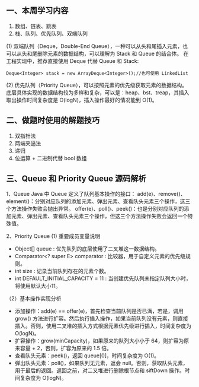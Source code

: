 ## 一、本周学习内容

1. 数组、链表、跳表
2. 栈、队列、优先队列、双端队列

(1) 双端队列（Deque，Double-End Queue），一种可以从头和尾插入元素，也可以从头和尾删除元素的数据结构，可以理解为 Stack 和 Queue 的结合体。
在工程实现中，推荐直接使用 Deque 代替 Queue 和 Stack:
```
Deque<Integer> stack = new ArrayDeque<Integer>();//也可使用 LinkedList
```

(2) 优先队列（Priority Queue），可以按照元素的优先级获取元素的数据结构。
底层具体实现的数据结构较为多样和复杂，可以是：heap、bst、treap，其插入取出操作时间复杂度是 O(logN)，插入操作最好的情况能到 O(1)。

## 二、做题时使用的解题技巧
 
1. 双指针法
2. 两端夹逼法
3. 递归
3. 位运算 + 二进制代替 bool 数组

## 三、Queue 和 Priority Queue 源码解析
1、Queue
Java 中 Queue 定义了队列基本操作的接口：
add(e)、remove()、element()：分别对应队列的添加元素、弹出元素、查看队头元素三个操作，这三个方法操作失败会抛出异常。
offer(e)、poll()、peek()：也是分别对应队列的添加元素、弹出元素、查看队头元素三个操作，但这三个方法操作失败会返回一个特殊值。

2、Priority Queue
(1) 重要成员变量说明
- Object[] queue : 优先队列的底层使用了二叉堆这一数据结构。
- Comparator<? super E> comparator : 比较器，用于自定义元素的优先级规则。
- int size : 记录当前队列存在的元素个数。
- int DEFAULT_INITIAL_CAPACITY = 11 : 当创建优先队列未指定队列大小时，将使用默认大小11。

（2）基本操作实现分析
- 添加操作：add(e) == offer(e)，首先检查当前队列是否已满，若是，调用 grow() 方法进行扩容。然后执行插入操作，如果当前队列没有元素，则直接插入。否则，使用二叉堆的插入方式根据元素优先级进行插入，时间复杂度为 O(logN)。
- 扩容操作：grow(minCapacity)，如果原来的队列大小小于 64，则扩容为原来容量 + 2，否则，扩容为原来的 1.5 倍。
- 查看队头元素：peek()，返回 queue[0]，时间复杂度为 O(1)。
- 弹出队头元素：poll()，如果队列无元素，返会 null。否则，获取队头元素，用于最后的返回。返回之前，对二叉堆进行删除根节点和 siftDown 操作。时间复杂度为 O(logN)。

